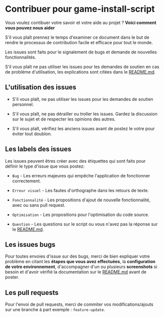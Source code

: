 # Contribuer pour game-install-script
Vous voulez contibuer votre savoir et votre aide au projet ? **Voici comment vous pouvez nous aider**

S'il vous plaît prennez le temps d'examiner ce document dans le but de rendre le processus de contribution facile et efficace pour tout le monde.

Les issues sont faits pour le signalement de bugs et demande de nouvelles fonctionnalités.

S'il vous plaît ne pas utiliser les issues pour les demandes de soutien en cas de problème d'utilisation, les explications sont citées dans le [README.md](https://github.com/Fukotaku/game-install-script/blob/master/README.md).



## L'utilisation des issues
* S'il vous plaît, ne pas utiliser les issues pour les demandes de soutien personnel.

* S'il vous plaît, ne pas dérailler ou troller les issues. Gardez la discussion sur le sujet et de respecter les opinions des autres.

* S'il vous plaît, vérifiez les anciens issues avant de postez le votre pour éviter tout doublon.


## Les labels des issues
Les issues peuvent êtres créer avec des étiquettes qui sont faits pour définir le type d'issue que vous postez:

* `Bug` - Les erreurs majeures qui empêche l'application de fonctionner correctement.

* `Erreur visuel` - Les fautes d'orthographe dans les retours de texte.

* `Fonctionnalité` - Les propositions d'ajout de nouvelle fonctionnalité, avec ou sans pull request.

* `Optimisation` - Les propositions pour l'optimisation du code source.

* `Question` - Les questions sur le script ou vous n'avez pas la réponse sur le [README.md](https://github.com/Fukotaku/game-install-script/blob/master/README.md).


## Les issues bugs
Pour toutes envoies d'issue sur des bugs, merci de bien expliquer votre problème en citant les **étapes que vous avez effectuées**, la **configuration de votre environnement**, d'accompagner d'un ou plusieurs **screenshots** si besoin et d'avoir vérifié la documentation sur le [README.md](https://github.com/Fukotaku/game-install-script/blob/master/README.md) avant de poster.

## Les pull requests
Pour l'envoi de pull requests, merci de commiter vos modifications/ajouts sur une branche à part exemple : `feature-update`.

